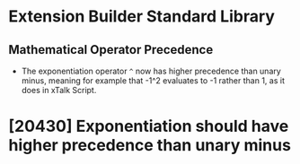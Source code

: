 # Extension Builder Standard Library

## Mathematical Operator Precedence

* The exponentiation operator `^` now has higher precedence than
  unary minus, meaning for example that -1^2 evaluates to -1 rather
  than 1, as it does in xTalk Script.

# [20430] Exponentiation should have higher precedence than unary minus
